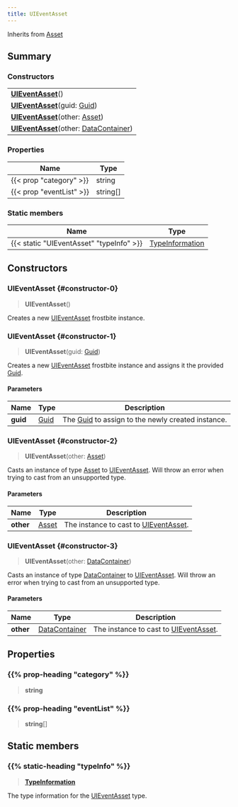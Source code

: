 ```yaml
---
title: UIEventAsset
---
```


Inherits from [Asset](/vext/ref/fb/asset)

## Summary

### Constructors

|  |
| --- |
| **[UIEventAsset](#constructor-0)**() |
| **[UIEventAsset](#constructor-1)**(guid: [Guid](/vext/ref/shared/type/guid)) |
| **[UIEventAsset](#constructor-2)**(other: [Asset](/vext/ref/fb/asset)) |
| **[UIEventAsset](#constructor-3)**(other: [DataContainer](/vext/ref/shared/type/datacontainer)) |

### Properties

| Name | Type |
| ---- | ---- |
| {{< prop "category" >}} | string |
| {{< prop "eventList" >}} | string[] |

### Static members

| Name | Type |
| ---- | ---- |
| {{< static "UIEventAsset" "typeInfo" >}} | [TypeInformation](/vext/ref/shared/type/typeinformation) |

## Constructors

### UIEventAsset {#constructor-0}

> **UIEventAsset**()

Creates a new [UIEventAsset](/vext/ref/fb/uieventasset) frostbite instance.

### UIEventAsset {#constructor-1}

> **UIEventAsset**(guid: [Guid](/vext/ref/shared/type/guid))

Creates a new [UIEventAsset](/vext/ref/fb/uieventasset) frostbite instance and assigns it the provided [Guid](/vext/ref/shared/type/guid).

#### Parameters

| Name | Type | Description |
| ---- | ---- | ----------- |
| **guid** | [Guid](/vext/ref/shared/type/guid) | The [Guid](/vext/ref/shared/type/guid) to assign to the newly created instance. |

### UIEventAsset {#constructor-2}

> **UIEventAsset**(other: [Asset](/vext/ref/fb/asset))

Casts an instance of type [Asset](/vext/ref/fb/asset) to [UIEventAsset](/vext/ref/fb/uieventasset). Will throw an error when trying to cast from an unsupported type.

#### Parameters

| Name | Type | Description |
| ---- | ---- | ----------- |
| **other** | [Asset](/vext/ref/fb/asset) | The instance to cast to [UIEventAsset](/vext/ref/fb/uieventasset). |

### UIEventAsset {#constructor-3}

> **UIEventAsset**(other: [DataContainer](/vext/ref/shared/type/datacontainer))

Casts an instance of type [DataContainer](/vext/ref/shared/type/datacontainer) to [UIEventAsset](/vext/ref/fb/uieventasset). Will throw an error when trying to cast from an unsupported type.

#### Parameters

| Name | Type | Description |
| ---- | ---- | ----------- |
| **other** | [DataContainer](/vext/ref/shared/type/datacontainer) | The instance to cast to [UIEventAsset](/vext/ref/fb/uieventasset). |

## Properties

### {{% prop-heading "category" %}}

> **string**

### {{% prop-heading "eventList" %}}

> **string**[]

## Static members

### {{% static-heading "typeInfo" %}}

> **[TypeInformation](/vext/ref/shared/type/typeinformation)**

The type information for the [UIEventAsset](/vext/ref/fb/uieventasset) type.


